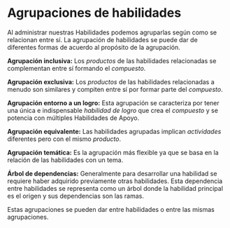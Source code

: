 # Agrupaciones de habilidades

Al administrar nuestras Habilidades podemos agruparlas según como se relacionan entre sí. La agrupación de habilidades se puede dar de diferentes formas de acuerdo al propósito de la agrupación.

**Agrupación inclusiva:** Los *productos* de las habilidades relacionadas se complementan entre sí formando el *compuesto*.

**Agrupación exclusiva:** Los *productos* de las habilidades relacionadas a menudo son similares y compiten entre sí por formar parte del *compuesto*.

**Agrupación entorno a un logro:** Esta agrupación se caracteriza por tener una única e indispensable *habilidad de logro* que crea el *compuesto* y se potencia con múltiples Habilidades de Apoyo.

**Agrupación equivalente:** Las habilidades agrupadas implican *actividades* diferentes pero con el mismo *producto*.

**Agrupación temática:** Es la agrupación más flexible ya que se basa en la relación de las habilidades con un tema.

**Árbol de dependencias:** Generalmente para desarrollar una habilidad se requiere haber adquirido previamente otras habilidades. Esta dependencia entre habilidades se representa como un árbol donde la habilidad principal es el origen y sus dependencias son las ramas.

Estas agrupaciones se pueden dar entre habilidades o entre las mismas agrupaciones.